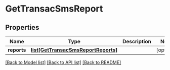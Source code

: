 # GetTransacSmsReport

## Properties
Name | Type | Description | Notes
------------ | ------------- | ------------- | -------------
**reports** | [**list[GetTransacSmsReportReports]**](GetTransacSmsReportReports.md) |  | [optional] 

[[Back to Model list]](../README.md#documentation-for-models) [[Back to API list]](../README.md#documentation-for-api-endpoints) [[Back to README]](../README.md)


